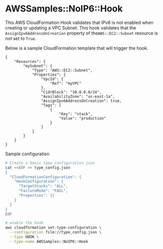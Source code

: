 # AWSSamples::NoIP6::Hook

This AWS CloudFormation Hook validates that IPv6 is not enabled when creating or updating a VPC Subnet. This hook validates that the `AssignIpv6AddressOnCreation` property of the`AWS::EC2::Subnet` resource is not set to `True`.

Below is a sample CloudFormation template that will trigger the hook.
```
{
    "Resources": {
        "mySubnet": {
            "Type": "AWS::EC2::Subnet",
            "Properties": {
                "VpcId": {
                    "Ref": "myVPC"
                },
                "CidrBlock": "10.0.0.0/24",
                "AvailabilityZone": "us-east-1a",
                "AssignIpv6AddressOnCreation": true,
                "Tags": [
                    {
                        "Key": "stack",
                        "Value": "production"
                    }
                ]
            }
        }
    }
}
```
Sample configuration

```bash
# Create a basic type configuration json
cat <<EOF >> type_config.json
{
  "CloudFormationConfiguration": {
    "HookConfiguration": {
      "TargetStacks": "ALL",
      "FailureMode": "FAIL",
      "Properties": {}
    }
  }
}
EOF

# enable the hook
aws cloudformation set-type-configuration \
  --configuration file://type_config.json \
  --type HOOK \
  --type-name AWSSamples::NoIP6::Hook
```




